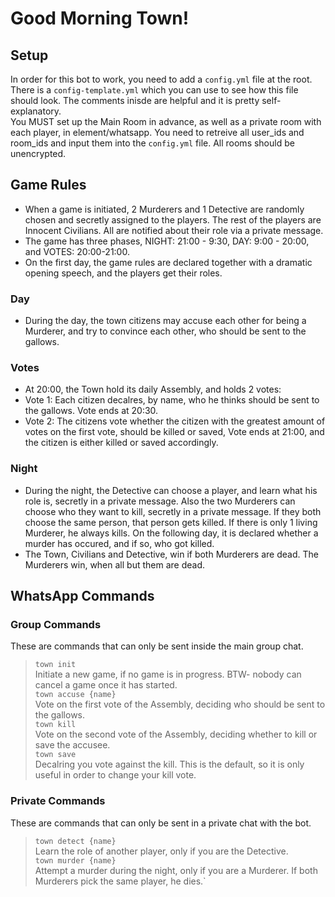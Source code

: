 # Good Morning Town!

## Setup
In order for this bot to work, you need to add a `config.yml` file at the root. There is a `config-template.yml` which you can use to see how this file should look. The comments inisde are helpful and it is pretty self-explanatory.      
You MUST set up the Main Room in advance, as well as a private room with each player, in element/whatsapp. You need to retreive all user_ids and room_ids and input them into the `config.yml` file. All rooms should be unencrypted.

## Game Rules
* When a game is initiated, 2 Murderers and 1 Detective are randomly chosen and secretly assigned to the players. The rest of the players are Innocent Civilians. All are notified about their role via a private message.
* The game has three phases, NIGHT: 21:00 - 9:30, DAY: 9:00 - 20:00, and VOTES: 20:00-21:00.
* On the first day, the game rules are declared together with a dramatic opening speech, and the players get their roles.
### Day
* During the day, the town citizens may accuse each other for being a Murderer, and try to convince each other, who should be sent to the gallows.
### Votes
* At 20:00, the Town hold its daily Assembly, and holds 2 votes:
* Vote 1: Each citizen decalres, by name, who he thinks should be sent to the gallows. Vote ends at 20:30.
* Vote 2: The citizens vote whether the citizen with the greatest amount of votes on the first vote, should be killed or saved, Vote ends at 21:00, and the citizen is either killed or saved accordingly.
### Night
* During the night, the Detective can choose a player, and learn what his role is, secretly in a private message. Also the two Murderers can choose who they want to kill, secretly in a private message. If they both choose the same person, that person gets killed. If there is only 1 living Murderer, he always kills. On the following day, it is declared whether a murder has occured, and if so, who got killed.
* The Town, Civilians and Detective, win if both Murderers are dead. The Murderers win, when all but them are dead.

## WhatsApp Commands
### Group Commands
These are commands that can only be sent inside the main group chat. 

> `town init`  
> Initiate a new game, if no game is in progress. BTW- nobody can cancel a game once it has started.    
> `town accuse {name}`    
> Vote on the first vote of the Assembly, deciding who should be sent to the gallows.  
> `town kill`     
Vote on the second vote of the Assembly, deciding whether to kill or save the accusee.   
> `town save`   
> Decalring you vote against the kill. This is the default, so it is only useful in order to change your kill vote.   
### Private Commands
These are commands that can only be sent in a private chat with the bot.    

> `town detect {name}`    
> Learn the role of another player, only if you are the Detective.     
> `town murder {name}`    
> Attempt a murder during the night, only if you are a Murderer. If both Murderers pick the same player, he dies.` 
